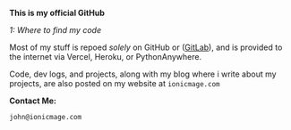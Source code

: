 **This is my official GitHub** 

*1: Where to find my code*

Most of my stuff is repoed *solely* on GitHub or ([GitLab](https://gitlab.com/ionicmage)), and is provided to the internet via Vercel, Heroku, or PythonAnywhere. 

Code, dev logs, and projects, along with my blog where i write about my projects, are also posted on my website at ```ionicmage.com```

**Contact Me:**

```john@ionicmage.com```

